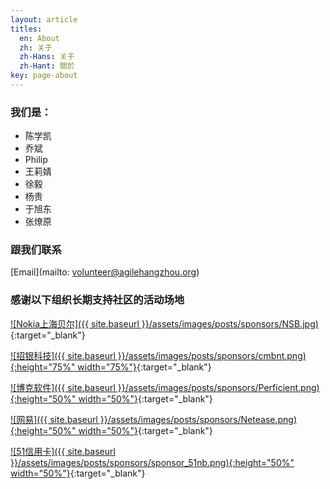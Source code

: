 ```yaml
---
layout: article
titles:
  en: About
  zh: 关于
  zh-Hans: 关于
  zh-Hant: 關於
key: page-about
---
```


### 我们是：

- 陈学凯
- 乔斌
- Philip 
- 王莉婧
- 徐毅
- 杨贵
- 于旭东
- 张燎原

### 跟我们联系

[Email](mailto: volunteer@agilehangzhou.org)

### 感谢以下组织长期支持社区的活动场地

[![Nokia上海贝尔]({{ site.baseurl }}/assets/images/posts/sponsors/NSB.jpg)](http://www.nokia-sbell.com){:target="_blank"}

[![招银科技]({{ site.baseurl }}/assets/images/posts/sponsors/cmbnt.png){:height="75%" width="75%"}](http://cmbnt.cmbchina.com){:target="_blank"}

[![博克软件]({{ site.baseurl }}/assets/images/posts/sponsors/Perficient.png){:height="50%" width="50%"}](http://www.perficient.com){:target="_blank"}

[![网易]({{ site.baseurl }}/assets/images/posts/sponsors/Netease.png){:height="50%" width="50%"}](http://www.163.com){:target="_blank"}

[![51信用卡]({{ site.baseurl }}/assets/images/posts/sponsors/sponsor_51nb.png){:height="50%" width="50%"}](https://www.u51.com){:target="_blank"}